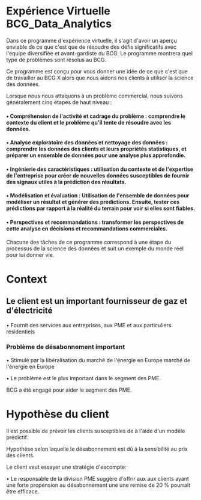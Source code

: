 # Expérience Virtuelle BCG_Data_Analytics
Dans ce programme d'expérience virtuelle, il s'agit d'avoir un aperçu enviable de ce que c'est que de résoudre des défis significatifs avec l'équipe diversifiée et avant-gardiste du BCG. Le programme montrera quel type de problèmes sont résolus au BCG.

Ce programme est conçu pour vous donner une idée de ce que c'est que de travailler au BCG X alors que nous aidons nos clients à utiliser la science des données.

Lorsque nous nous attaquons à un problème commercial, nous suivons généralement cinq étapes de haut niveau :

#### • Compréhension de l'activité et cadrage du problème : comprendre le contexte du client et le problème qu'il tente de résoudre avec les données.

#### • Analyse exploratoire des données et nettoyage des données : comprendre les données des clients et leurs propriétés statistiques, et préparer un ensemble de données pour une analyse plus approfondie.

#### • Ingénierie des caractéristiques : utilisation du contexte et de l'expertise de l'entreprise pour créer de nouvelles données susceptibles de fournir des signaux utiles à la prédiction des résultats.

#### • Modélisation et évaluation : Utilisation de l'ensemble de données pour modéliser un résultat et générer des prédictions. Ensuite, tester ces prédictions par rapport à la réalité du terrain pour voir si elles sont fiables.

#### • Perspectives et recommandations : transformer les perspectives de cette analyse en décisions et recommandations commerciales.

Chacune des tâches de ce programme correspond à une étape du processus de la science des données et suit un exemple du monde réel pour lui donner vie.


# Context

## Le client est un important fournisseur de gaz et d'électricité
• Fournit des services aux entreprises, aux PME et aux particuliers résidentiels

### Problème de désabonnement important
• Stimulé par la libéralisation du marché de l'énergie en Europe 
marché de l'énergie en Europe

• Le problème est le plus important dans le segment des PME.

BCG a été engagé pour aider le segment des PME.


# Hypothèse du client
Il est possible de prévoir les clients susceptibles de  à l'aide d'un modèle prédictif.

Hypothèse selon laquelle le désabonnement est dû à la sensibilité au prix des clients.

Le client veut essayer une stratégie d'escompte:

• Le responsable de la division PME suggère d'offrir aux 
aux clients ayant une forte propension au désabonnement une 
une remise de 20 % pourrait être efficace.
